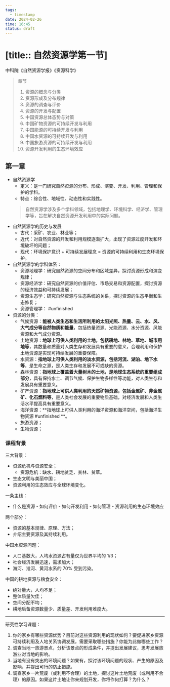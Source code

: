 ```yaml
---
tags:
  - timestamp
date: 2024-02-26
time: 16:45
status: draft
---
```


# [title:: 自然资源学第一节]

中科院《自然资源学报》《资源科学》

> 章节
> 1. 资源的概念与分类
> 2. 资源形成及分布规律
> 3. 资源的调查与评价
> 4. 资源的开发与配置
> 5. 中国资源总体态势与对策
> 6. 中国矿物资源的可持续开发与利用
> 7. 中国能源的可持续开发与利用
> 8. 中国水资源的可持续开发与利用
> 9. 中国旅游资源的可持续开发与利用
> 10. 资源开发利用的生态环境效应

## 第一章

- 自然资源学
    - 定义：是一门研究自然资源的分布、形成、演变、开发、利用、管理和保护的学科。
    - 特点：综合性、地域性、动态性和实践性。
    > 自然资源学涉及多个学科领域，包括地理学、环境科学、经济学、管理学等，旨在解决自然资源开发利用中的实际问题。
- 自然资源学的历史与发展
    - 古代：采矿、农业、林业等；
    - 近代：对自然资源的开发和利用规模逐渐扩大，出现了资源过度开发和环境破坏的问题；
    - 现代：环境保护意识 + 可持续发展理念 = 资源的可持续利用和生态环境保护。
- 自然资源学的学科体系：
    - 资源地理学：研究自然资源的空间分布和区域差异，探讨资源形成和演变规律；
    - 资源经济学：研究自然资源的价值评估、市场交易和资源配置，探讨资源的经济效益和可持续发展；
    - 资源生态学：研究自然资源与生态系统的关系，探讨资源的生态平衡和生态修复；
    - 资源管理学： #unfinished 
- 资源的分类：
    - 气候资源：**能被人类生态和生活所利用的太阳光照、热量、云、水、风、大气成分等自然物质和能量**，包括热量资源、光能资源、水分资源、风能资源和大气成分资源。
    - 土地资源：**地球上可供人类利用的土地，包括耕地、林地、草地、城市用地等**，其数量和质量对人类生存和发展具有重要的意义，合理利用和保护土地资源是实现可持续发展的重要保障。  
    - 水资源：**指地球上可供人类利用的淡水资源，包括河流、湖泊、地下水等**，是生命之源，是人类生存和发展不可或缺的资源。
    - 森林资源：**指地球上覆盖着大量树木的土地，是地球生态系统的重要组成部分**，具有保持水土、调节气候、保护生物多样性等功能，对人类生存和发展具有重要意义。
    - 矿产资源：**指地球上可供人类利用的天然矿物资源，包括金属矿、非金属矿、化石燃料等**，是人类社会发展的重要物质基础，对经济发展和人类生活水平提高具有重要意义。
    - 海洋资源：**指地球上可供人类利用的海洋资源和海洋空间，包括海洋生物资源 #unfinished **。
    - 旅游资源；
    - 生物资源；

### 课程背景

三大背景：

- 资源危机与资源安全；
    - 资源危机：缺水、耕地贫乏、贫林、贫草。
- 生态文明与美丽中国；
- 资源利用的生态效应与全球环境变化。

一条主线：

- 什么是资源 - 如何评价 - 如何开发利用 - 如何管理 - 资源利用的生态环境效应

两个部分：

- 资源的基本规律、原理、方法；
- 介绍主要资源及其持续利用。

中国水资源问题：
- 人口基数大，人均水资源占有量仅为世界平均的 1/3；
- 社会经济发展迅速，需求加大；
- 海河、淮河、黄河水系的 70% 受到污染。

中国的耕地资源与粮食安全：
- 绝对量大，人均不足；
- 整体质量欠佳；
- 空间分配不均；
- 耕地后备资源数量少、质量差、开发利用难度大。

---

研究性学习课题：

1. 你的家乡有哪些资源优势？目前对这些资源利用的现状如何？要促进家乡资源可持续利用及人地关系协调发展，需要采取哪些措施？你能为此做哪些工作？
2. 调查当地一旅游景点，分析该景点的形成条件，并提出发展建议，思考发展旅游业对当地的影响。
3. 当地有没有突出的环境问题？如果有，探讨该环境问题的现状、产生的原因及影响，并提出可行的防止措施。
4. 调查家乡一片荒废（或利用不合理）的土地，探讨这片土地荒废（或利用不合理）的原因。如果这片土地让你来规划开发，你将作何打算？为什么？
